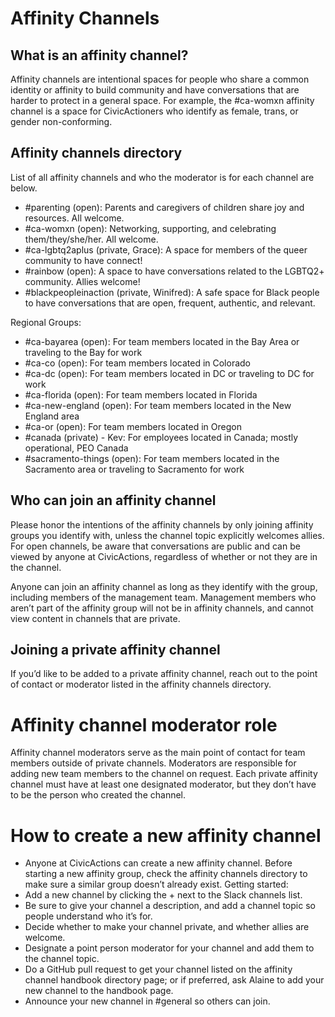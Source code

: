 # Affinity Channels

## What is an affinity channel?

Affinity channels are intentional spaces for people who share a common identity or affinity to build community and have conversations that are harder to protect in a general space.  For example, the #ca-womxn affinity channel is a space for CivicActioners who identify as female, trans, or gender non-conforming.

## Affinity channels directory

List of all affinity channels and who the moderator is for each channel are below.

- #parenting (open): Parents and caregivers of children share joy and resources. All welcome.
- #ca-womxn (open): Networking, supporting, and celebrating them/they/she/her.  All welcome.
- #ca-lgbtq2aplus (private, Grace): A space for members of the queer community to have connect!
- #rainbow (open): A space to have conversations related to the LGBTQ2+ community. Allies welcome!
- #blackpeopleinaction (private, Winifred): A safe space for Black people to have conversations that are open, frequent, authentic, and relevant.

Regional Groups:

- #ca-bayarea (open): For team members located in the Bay Area or traveling to the Bay for work
- #ca-co (open): For team members located in Colorado
- #ca-dc (open): For team members located in DC or traveling to DC for work
- #ca-florida (open): For team members located in Florida
- #ca-new-england (open): For team members located in the New England area
- #ca-or (open): For team members located in Oregon 
- #canada (private) - Kev: For employees located in Canada; mostly operational, PEO Canada 
- #sacramento-things (open): For team members located in the Sacramento area or traveling to Sacramento for work


## Who can join an affinity channel

Please honor the intentions of the affinity channels by only joining affinity groups you identify with, unless the channel topic explicitly welcomes allies. For open channels, be aware that conversations are public and can be viewed by anyone at CivicActions, regardless of whether or not they are in the channel.

Anyone can join an affinity channel as long as they identify with the group, including members of the management team. Management members who aren’t part of the affinity group will not be in affinity channels, and cannot view content in channels that are private.

## Joining a private affinity channel

If you’d like to be added to a private affinity channel, reach out to the point of contact or moderator listed in the affinity channels directory.

# Affinity channel moderator role

Affinity channel moderators serve as the main point of contact for team members outside of private channels. Moderators are responsible for adding new team members to the channel on request. Each private affinity channel must have at least one designated moderator, but they don’t have to be the person who created the channel. 

# How to create a new affinity channel

- Anyone at CivicActions can create a new affinity channel. Before starting a new affinity group, check the affinity channels directory to make sure a similar group doesn’t already exist. 
Getting started:
- Add a new channel by clicking the + next to the Slack channels list.
- Be sure to give your channel a description, and add a channel topic so people understand who it’s for.
- Decide whether to make your channel private, and whether allies are welcome.
- Designate a point person moderator for your channel and add them to the channel topic.
- Do a GitHub pull request to get your channel listed on the affinity channel handbook directory page; or if preferred, ask Alaine to add your new channel to the handbook page. 
- Announce your new channel in #general so others can join.



